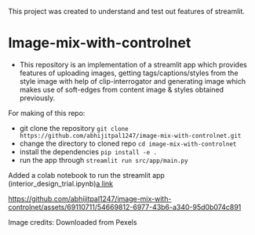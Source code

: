 This project was created to understand and test out features of streamlit.

# Image-mix-with-controlnet
* This repository is an implementation of a streamlit app which provides features of uploading images, 
getting tags/captions/styles from the style image with help of clip-interrogator and generating image which makes use
of soft-edges from content image & styles obtained previously.

For making of this repo:
* git clone the repository `git clone https://github.com/abhijitpal1247/image-mix-with-controlnet.git`
* change the directory to cloned repo `cd image-mix-with-controlnet`
* install the dependencies `pip install -e .`
* run the app through `streamlit run src/app/main.py`

Added a colab notebook to run the streamlit app (interior_design_trial.ipynb)[a link](https://github.com/abhijitpal1247/image-mix-with-controlnet/blob/main/interior_design_trial.ipynb)

https://github.com/abhijitpal1247/image-mix-with-controlnet/assets/69110711/54669812-6977-43b6-a340-95d0b074c891

Image credits: Downloaded from Pexels
